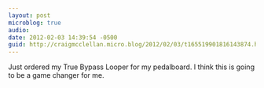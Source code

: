 ```yaml
---
layout: post
microblog: true
audio: 
date: 2012-02-03 14:39:54 -0500
guid: http://craigmcclellan.micro.blog/2012/02/03/t165519901816143874.html
---
```

Just ordered my True Bypass Looper for my pedalboard. I think this is going to be a game changer for me.
